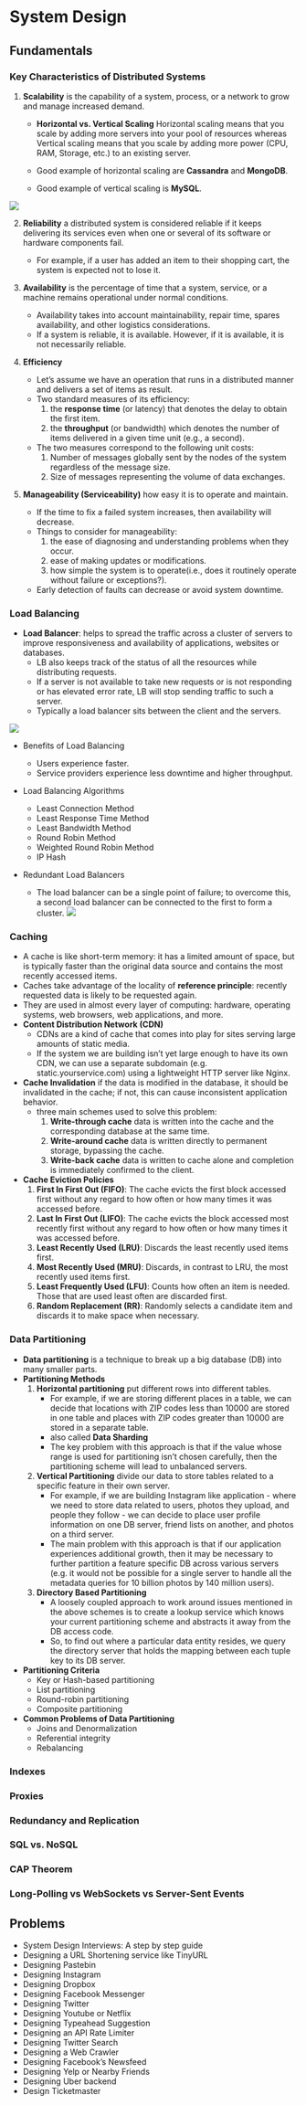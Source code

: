 # System Design

## Fundamentals

### Key Characteristics of Distributed Systems

1. **Scalability** is the capability of a system, process, or a network to grow and manage increased demand.

   * **Horizontal vs. Vertical Scaling** Horizontal scaling means that you scale by adding more servers into your pool of resources whereas Vertical scaling means that you scale by adding more power (CPU, RAM, Storage, etc.) to an existing server.

   * Good example of horizontal scaling are **Cassandra** and **MongoDB**.
   * Good example of vertical scaling is **MySQL**.

![](https://github.com/shamy1st/system-design/blob/main/images/vertical-vs-horizontal-scaling.png)


2. **Reliability** a distributed system is considered reliable if it keeps delivering its services even when one or several of its software or hardware components fail.

   * For example, if a user has added an item to their shopping cart, the system is expected not to lose it. 


3. **Availability** is the percentage of time that a system, service, or a machine remains operational under normal conditions.

   * Availability takes into account maintainability, repair time, spares availability, and other logistics considerations.
   * If a system is reliable, it is available. However, if it is available, it is not necessarily reliable.


4. **Efficiency**

   * Let’s assume we have an operation that runs in a distributed manner and delivers a set of items as result.
   * Two standard measures of its efficiency:
      1. the **response time** (or latency) that denotes the delay to obtain the first item.
      2. the **throughput** (or bandwidth) which denotes the number of items delivered in a given time unit (e.g., a second).
   * The two measures correspond to the following unit costs:
      1. Number of messages globally sent by the nodes of the system regardless of the message size.
      2. Size of messages representing the volume of data exchanges.


5. **Manageability (Serviceability)** how easy it is to operate and maintain.

   * If the time to fix a failed system increases, then availability will decrease.
   * Things to consider for manageability:
      1. the ease of diagnosing and understanding problems when they occur.
      2. ease of making updates or modifications.
      3. how simple the system is to operate(i.e., does it routinely operate without failure or exceptions?).
   * Early detection of faults can decrease or avoid system downtime.


### Load Balancing

  * **Load Balancer**: helps to spread the traffic across a cluster of servers to improve responsiveness and availability of applications, websites or databases.
    * LB also keeps track of the status of all the resources while distributing requests.
    * If a server is not available to take new requests or is not responding or has elevated error rate, LB will stop sending traffic to such a server.
    * Typically a load balancer sits between the client and the servers.

![](https://github.com/shamy1st/system-design/blob/main/images/load-balancer-places.png)

  * Benefits of Load Balancing
    * Users experience faster.
    * Service providers experience less downtime and higher throughput.
    
  * Load Balancing Algorithms
    * Least Connection Method
    * Least Response Time Method
    * Least Bandwidth Method
    * Round Robin Method
    * Weighted Round Robin Method
    * IP Hash
    
  * Redundant Load Balancers
    * The load balancer can be a single point of failure; to overcome this, a second load balancer can be connected to the first to form a cluster.
![](https://github.com/shamy1st/system-design/blob/main/images/load-balancer-redundant.png)

### Caching

  * A cache is like short-term memory: it has a limited amount of space, but is typically faster than the original data source and contains the most recently accessed items.
  * Caches take advantage of the locality of **reference principle**: recently requested data is likely to be requested again.
  * They are used in almost every layer of computing: hardware, operating systems, web browsers, web applications, and more.
  * **Content Distribution Network (CDN)**
    * CDNs are a kind of cache that comes into play for sites serving large amounts of static media.
    * If the system we are building isn’t yet large enough to have its own CDN, we can use a separate subdomain (e.g. static.yourservice.com) using a lightweight HTTP server like Nginx.
  * **Cache Invalidation** if the data is modified in the database, it should be invalidated in the cache; if not, this can cause inconsistent application behavior.
    * three main schemes used to solve this problem:
      1. **Write-through cache** data is written into the cache and the corresponding database at the same time.
      2. **Write-around cache** data is written directly to permanent storage, bypassing the cache.
      3. **Write-back cache** data is written to cache alone and completion is immediately confirmed to the client.
  * **Cache Eviction Policies**
    1. **First In First Out (FIFO)**: The cache evicts the first block accessed first without any regard to how often or how many times it was accessed before.
    2. **Last In First Out (LIFO)**: The cache evicts the block accessed most recently first without any regard to how often or how many times it was accessed before.
    3. **Least Recently Used (LRU)**: Discards the least recently used items first.
    4. **Most Recently Used (MRU)**: Discards, in contrast to LRU, the most recently used items first.
    5. **Least Frequently Used (LFU)**: Counts how often an item is needed. Those that are used least often are discarded first.
    6. **Random Replacement (RR)**: Randomly selects a candidate item and discards it to make space when necessary.

### Data Partitioning

  * **Data partitioning** is a technique to break up a big database (DB) into many smaller parts.
  * **Partitioning Methods** 
    1. **Horizontal partitioning** put different rows into different tables.
        * For example, if we are storing different places in a table, we can decide that locations with ZIP codes less than 10000 are stored in one table and places with ZIP codes greater than 10000 are stored in a separate table.
        * also called **Data Sharding**
        * The key problem with this approach is that if the value whose range is used for partitioning isn’t chosen carefully, then the partitioning scheme will lead to unbalanced servers.
    2. **Vertical Partitioning** divide our data to store tables related to a specific feature in their own server.
        * For example, if we are building Instagram like application - where we need to store data related to users, photos they upload, and people they follow - we can decide to place user profile information on one DB server, friend lists on another, and photos on a third server.
        * The main problem with this approach is that if our application experiences additional growth, then it may be necessary to further partition a feature specific DB across various servers (e.g. it would not be possible for a single server to handle all the metadata queries for 10 billion photos by 140 million users).
    3. **Directory Based Partitioning**
        * A loosely coupled approach to work around issues mentioned in the above schemes is to create a lookup service which knows your current partitioning scheme and abstracts it away from the DB access code.
        * So, to find out where a particular data entity resides, we query the directory server that holds the mapping between each tuple key to its DB server.
  * **Partitioning Criteria**
    * Key or Hash-based partitioning
    * List partitioning
    * Round-robin partitioning
    * Composite partitioning
  * **Common Problems of Data Partitioning**
    * Joins and Denormalization
    * Referential integrity
    * Rebalancing

### Indexes

### Proxies

### Redundancy and Replication

### SQL vs. NoSQL

### CAP Theorem

### Long-Polling vs WebSockets vs Server-Sent Events

## Problems
* System Design Interviews: A step by step guide
* Designing a URL Shortening service like TinyURL
* Designing Pastebin
* Designing Instagram
* Designing Dropbox
* Designing Facebook Messenger
* Designing Twitter
* Designing Youtube or Netflix
* Designing Typeahead Suggestion
* Designing an API Rate Limiter
* Designing Twitter Search
* Designing a Web Crawler
* Designing Facebook’s Newsfeed
* Designing Yelp or Nearby Friends
* Designing Uber backend
* Design Ticketmaster
